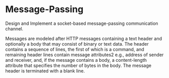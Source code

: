 # Message-Passing
 Design and Implement a socket-based message-passing communication channel.

Messages are modeled after HTTP messages containing a text header and optionally a body that may consist of binary or text data.
The header contains a sequence of lines, the first of which is a command, and remaining header lines contain message attributes2
e.g., address of sender and receiver, and, if the message contains a body, a content-length attribute that specifies the number
of bytes in the body. The message header is terminated with a blank line. 
